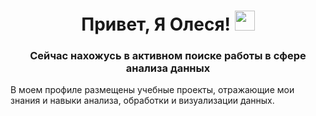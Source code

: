 <h1 align="center">Привет, Я Олеся!
<img src="https://github.com/blackcater/blackcater/raw/main/images/Hi.gif" height="32"/></h1>
<h3 align="center">Сейчас нахожусь в активном поиске работы в сфере анализа данных</h3>
В моем профиле размещены учебные проекты, отражающие мои знания и навыки анализа, обработки и визуализации данных.

